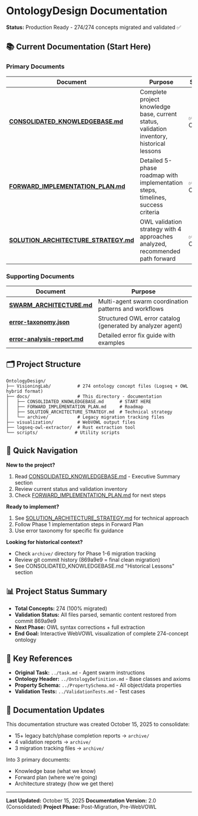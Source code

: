 # OntologyDesign Documentation

**Status:** Production Ready - 274/274 concepts migrated and validated ✅

## 📚 Current Documentation (Start Here)

### Primary Documents

| Document | Purpose | Status |
|----------|---------|--------|
| **[CONSOLIDATED_KNOWLEDGEBASE.md](CONSOLIDATED_KNOWLEDGEBASE.md)** | Complete project knowledge base, current status, validation inventory, historical lessons | ✅ Current |
| **[FORWARD_IMPLEMENTATION_PLAN.md](FORWARD_IMPLEMENTATION_PLAN.md)** | Detailed 5-phase roadmap with implementation steps, timelines, success criteria | ✅ Current |
| **[SOLUTION_ARCHITECTURE_STRATEGY.md](SOLUTION_ARCHITECTURE_STRATEGY.md)** | OWL validation strategy with 4 approaches analyzed, recommended path forward | ✅ Current |

### Supporting Documents

| Document | Purpose |
|----------|---------|
| **[SWARM_ARCHITECTURE.md](SWARM_ARCHITECTURE.md)** | Multi-agent swarm coordination patterns and workflows |
| **[error-taxonomy.json](error-taxonomy.json)** | Structured OWL error catalog (generated by analyzer agent) |
| **[error-analysis-report.md](error-analysis-report.md)** | Detailed error fix guide with examples |

## 🗂️ Project Structure

```
OntologyDesign/
├── VisioningLab/          # 274 ontology concept files (Logseq + OWL hybrid format)
├── docs/                  # This directory - documentation
│   ├── CONSOLIDATED_KNOWLEDGEBASE.md      # START HERE
│   ├── FORWARD_IMPLEMENTATION_PLAN.md     # Roadmap
│   ├── SOLUTION_ARCHITECTURE_STRATEGY.md  # Technical strategy
│   └── archive/           # Legacy migration tracking files
├── visualization/         # WebVOWL output files
├── logseq-owl-extractor/  # Rust extraction tool
└── scripts/              # Utility scripts
```

## 🎯 Quick Navigation

**New to the project?**
1. Read [CONSOLIDATED_KNOWLEDGEBASE.md](CONSOLIDATED_KNOWLEDGEBASE.md) - Executive Summary section
2. Review current status and validation inventory
3. Check [FORWARD_IMPLEMENTATION_PLAN.md](FORWARD_IMPLEMENTATION_PLAN.md) for next steps

**Ready to implement?**
1. See [SOLUTION_ARCHITECTURE_STRATEGY.md](SOLUTION_ARCHITECTURE_STRATEGY.md) for technical approach
2. Follow Phase 1 implementation steps in Forward Plan
3. Use error taxonomy for specific fix guidance

**Looking for historical context?**
- Check `archive/` directory for Phase 1-6 migration tracking
- Review git commit history (869a9e9 = final clean migration)
- See CONSOLIDATED_KNOWLEDGEBASE.md "Historical Lessons" section

## 📊 Project Status Summary

- **Total Concepts:** 274 (100% migrated)
- **Validation Status:** All files parsed, semantic content restored from commit 869a9e9
- **Next Phase:** OWL syntax corrections + full extraction
- **End Goal:** Interactive WebVOWL visualization of complete 274-concept ontology

## 🔗 Key References

- **Original Task:** `../task.md` - Agent swarm instructions
- **Ontology Header:** `../OntologyDefinition.md` - Base classes and axioms
- **Property Schema:** `../PropertySchema.md` - All object/data properties
- **Validation Tests:** `../ValidationTests.md` - Test cases

## 📝 Documentation Updates

This documentation structure was created October 15, 2025 to consolidate:
- 15+ legacy batch/phase completion reports → `archive/`
- 4 validation reports → `archive/`
- 3 migration tracking files → `archive/`

Into 3 primary documents:
- Knowledge base (what we know)
- Forward plan (where we're going)
- Architecture strategy (how we get there)

---

**Last Updated:** October 15, 2025
**Documentation Version:** 2.0 (Consolidated)
**Project Phase:** Post-Migration, Pre-WebVOWL
